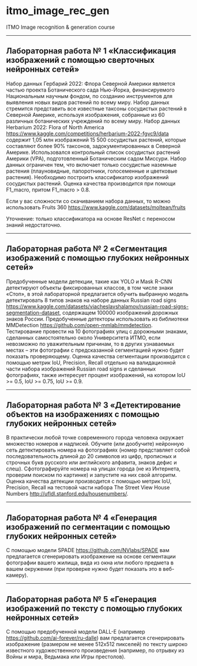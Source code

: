 # itmo_image_rec_gen
ITMO Image recognition &amp; generation course
___
## Лабораторная работа № 1 «Классификация изображений с помощью сверточных нейронных сетей»
Набор данных Гербарий 2022: Флора Северной Америки является частью проекта Ботанического сада Нью-Йорка, финансируемого Национальным научным фондом, по созданию инструментов для выявления новых видов растений по всему миру. Набор данных стремится представить все известные таксоны сосудистых растений в Северной Америке, используя изображения, собранные из 60 различных ботанических учреждений по всему миру.
Набор данных Herbarium 2022: Flora of North America https://www.kaggle.com/competitions/herbarium-2022-fgvc9/data содержит 1,05 млн изображений 15 500 сосудистых растений, которые составляют более 90% таксонов, задокументированных в Северной Америке. Использовался контрольный список сосудистых растений Америки (VPA), подготовленный Ботаническим садом Миссури. Набор данных ограничен тем, что включает только сосудистые наземные растения (плауновидные, папоротники, голосеменные и цветковые растения).
Необходимо построить классификатор изображений сосудистых растений. Оценка качества производится при помощи F1_macro, притом F1_macro > 0.8.

Если у вас сложности со скачиванием набора данных, то можно использовать Fruits 360 https://www.kaggle.com/datasets/moltean/fruits 

Уточнение: только классификатора на основе ResNet с переносом знаний недостаточно.
___
## Лабораторная работа № 2 «Сегментация изображений с помощью глубоких нейронных сетей»
Предобученные модели детекции, такие как YOLO и Mask R-CNN детектируют объекты фиксированных классов, в том числе знаки «Стоп», в этой лабораторной предлагается обучить выбранную модель детектировать 8 типов знаков на наборе данных Russian road signs https://www.kaggle.com/datasets/viacheslavshalamov/russian-road-signs-segmentation-dataset, содержащем 100000 изображений дорожных знаков России. Предобученные детекторы использовать из библиотеки MMDetection https://github.com/open-mmlab/mmdetection.   
Тестирование провести на 10 фотографиях улиц с дорожными знаками, сделанных самостоятельно около Университета ИТМО, если невозможно по уважительным причинам, то в других узнаваемых местах – эти фотографии с предсказанной сегментацией нужно будет показать проверяющему.  Оценка качества сегментации производится с помощью метрик IoU, Precision, Recall отдельно на валидационной части набора изображений Russian road signs и сделанных фотографиях, также интересует процент изображений, на котором IoU >= 0.5, IoU >= 0.75, IoU >= 0.9.
___
## Лабораторная работа № 3 «Детектирование объектов на изображениях с помощью глубоких нейронных сетей»
В практически любой точке современного города человека окружает множество номеров и надписей. Обучите (или дообучите) нейронную сеть детектировать номера на фотографиях (номер представляет собой последовательность длиной до 20 символов из цифр, прописных и строчных букв русского или английского алфавита, знаков дефис и слеш).  Сфотографируйте номера на улицах города (не из Интернета, проверим поиском по картинке) и запустите на них свой алгоритм. Оценка качества детекции производится с помощью метрик IoU, Precision, Recall на тестовой части набора The Street View House Numbers http://ufldl.stanford.edu/housenumbers/.
___
## Лабораторная работа № 4 «Генерация изображений по сегментации с помощью глубоких нейронных сетей»
С помощью модели SPADE https://github.com/NVlabs/SPADE вам предлагается сгенерировать изображение на основе сегментации фотографии вашего жилища, вида из окна или любого предмета в вашем окружении (при проверке нужно будет показать это в веб-камеру).
___
## Лабораторная работа № 5 «Генерация изображений по тексту с помощью глубоких нейронных сетей»
С помощью предобученной модели DALL-E (например https://github.com/ai-forever/ru-dalle) вам предлагается сгенерировать изображение (размером не менее 512х512 пикселей) по тексту широко известного художественного произведения (например, по отрывку из Войны и мира, Ведьмака или Игры престолов).
